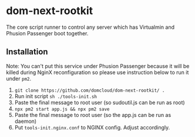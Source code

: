 # dom-next-rootkit

The core script runner to control any server which has Virtualmin and Phusion Passenger boot together.

## Installation

Note: You can't put this service under Phusion Passenger because it will be killed during NginX reconfiguration so please use instruction below to run it under `pm2`.

1. `git clone https://github.com/domcloud/dom-next-rootkit/ .`
2. Run init script `sh ./tools-init.sh`
3. Paste the final message to root user (so sudoutil.js can be run as root)
4. `npx pm2 start app.js && npx pm2 save`
5. Paste the final message to root user (so the app.js can be run as daemon)
6. Put `tools-init.nginx.conf` to NGINX config. Adjust accordingly.
